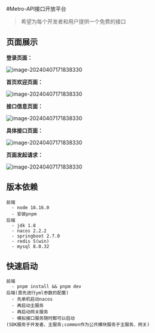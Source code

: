 #Metro-API接口开放平台

> 希望为每个开发者和用户提供一个免费的接口

## 页面展示

**登录页面：**

![image-20240407171838330](http://wty.metronome.fun/1.png)



**首页欢迎页面：**

![image-20240407171838330](http://wty.metronome.fun/2.png)



**接口信息页面：**

![image-20240407171838330](http://wty.metronome.fun/6.png)



**具体接口页面：**

![image-20240407171838330](http://wty.metronome.fun/4.png)



**页面发起请求：**

![image-20240407171838330](http://wty.metronome.fun/5.png)



## 版本依赖

```
前端
  - node 18.16.0
  - 安装pnpm
后端
  - jdk 1.8
  - nacos 2.2.2
  - springboot 2.7.0
  - redis 5(win)
  - mysql 8.0.32
```



## 快速启动

```
前端
  - pnpm install && pnpm dev
后端(首先进行yml参数的配置)
  - 先单机启动nacos
  - 再启动主服务
  - 再启动网关服务
  - 模拟接口服务随时都可以启动
(SDK服务于开发者、主服务;common作为公共模块服务于主服务、网关)
```

